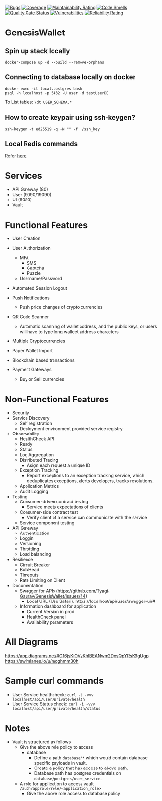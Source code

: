 [![Bugs](https://sonarcloud.io/api/project_badges/measure?project=Tyagi-Gaurav_GenesisWallet&metric=bugs)](https://sonarcloud.io/summary/new_code?id=Tyagi-Gaurav_GenesisWallet)
[![Coverage](https://sonarcloud.io/api/project_badges/measure?project=Tyagi-Gaurav_GenesisWallet&metric=coverage)](https://sonarcloud.io/summary/new_code?id=Tyagi-Gaurav_GenesisWallet)
[![Maintainability Rating](https://sonarcloud.io/api/project_badges/measure?project=Tyagi-Gaurav_GenesisWallet&metric=sqale_rating)](https://sonarcloud.io/summary/new_code?id=Tyagi-Gaurav_GenesisWallet)
[![Code Smells](https://sonarcloud.io/api/project_badges/measure?project=Tyagi-Gaurav_GenesisWallet&metric=code_smells)](https://sonarcloud.io/summary/new_code?id=Tyagi-Gaurav_GenesisWallet)
[![Quality Gate Status](https://sonarcloud.io/api/project_badges/measure?project=Tyagi-Gaurav_GenesisWallet&metric=alert_status)](https://sonarcloud.io/summary/new_code?id=Tyagi-Gaurav_GenesisWallet)
[![Vulnerabilities](https://sonarcloud.io/api/project_badges/measure?project=Tyagi-Gaurav_GenesisWallet&metric=vulnerabilities)](https://sonarcloud.io/summary/new_code?id=Tyagi-Gaurav_GenesisWallet)
[![Reliability Rating](https://sonarcloud.io/api/project_badges/measure?project=Tyagi-Gaurav_GenesisWallet&metric=reliability_rating)](https://sonarcloud.io/summary/new_code?id=Tyagi-Gaurav_GenesisWallet)

# GenesisWallet

## Spin up stack locally
`docker-compose up -d --build --remove-orphans`

## Connecting to database locally on docker
```
docker exec -it local.postgres bash
psql -h localhost -p 5432 -U user -d testUserDB
```
To List tables: `\dt USER_SCHEMA.*`

## How to create keypair using ssh-keygen?
```
ssh-keygen -t ed25519 -q -N "" -f ./ssh_key
```

## Local Redis commands
Refer [here](./Redis.md)

# Services
* API Gateway (80)
* User (9090/19090)
* UI (8080)
* Vault

# Functional Features
* User Creation
* User Authorization
    * MFA
        * SMS
        * Captcha
        * Puzzle
    * Username/Password
* Automated Session Logout

* Push Notifications
    * Push price changes of crypto currencies

* QR Code Scanner 
    * Automatic scanning of wallet address, and the public keys, or users will have to type long walleet address characters

* Multiple Cryptocurrencies
* Paper Wallet Import
* Blockchain based transactions
* Payment Gateways
    * Buy or Sell currencies

# Non-Functional Features
* Security
* Service Discovery
    * Self registration
    * Deployment environment provided service registry
* Observability
    * HealthCheck API
    * Ready
    * Status
    * Log Aggregation
    * Distributed Tracing
        * Asign each request a unique ID
    * Exception Tracking
        * Report exceptions to an exception tracking service, which deduplicates exceptions, alerts developers, tracks resolutions.
    * Application Metrics 
    * Audit Logging
* Testing
    * Consumer-driven contract testing
        * Service meets expectations of clients
    * Consumer-side contract test
        * Verify client of a service can communicate with the service
    * Service component testing
* API Gateway
    * Authentication
    * Loggin
    * Versioning
    * Throttling
    * Load balancing
* Resilience
    * Circuit Breaker
    * BulkHead
    * Timeouts
    * Rate Limiting on Client
* Documentation
  * Swagger for APIs (https://github.com/Tyagi-Gaurav/GenesisWallet/issues/44)
    * Local URL (Use Safari): https://localhost/api/user/swagger-ui/# 
  * Information dashboard for application
    * Current Version in prod
    * HealthCheck panel
    * Availability parameters 

# All Diagrams
https://app.diagrams.net/#G16jsKiOVyKhlBEANwm2DxsQpYRsK9gUgp
https://swimlanes.io/u/mcghmm30h

# Sample curl commands
* User Service healthcheck: `curl -i -vvv localhost/api/user/private/health`
* User Service Status check: `curl -i -vvv localhost/api/user/private/health/status`

# Notes
* Vault is structured as follows
  * Give the above role policy to access 
    * database
      * Define a path `database/*` which would contain database specific payloads in vault.
      * Create a policy that has access to above path.
      * Database path has postgres credentials on `database/postgres/user_service`.
  * A role for application to access vault `/auth/approle/role/<application_role>`
    * Give the above role access to database policy